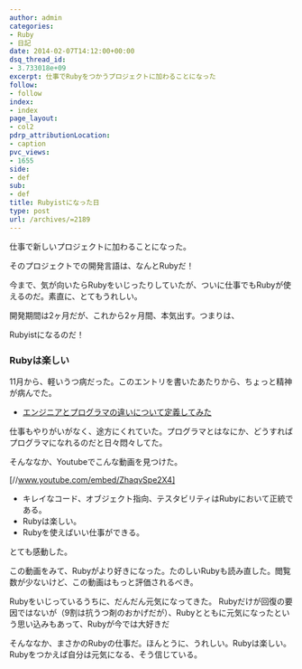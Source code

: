 ```yaml
---
author: admin
categories:
- Ruby
- 日記
date: 2014-02-07T14:12:00+00:00
dsq_thread_id:
- 3.733018e+09
excerpt: 仕事でRubyをつかうプロジェクトに加わることになった
follow:
- follow
index:
- index
page_layout:
- col2
pdrp_attributionLocation:
- caption
pvc_views:
- 1655
side:
- def
sub:
- def
title: Rubyistになった日
type: post
url: /archives/=2189
---
```


<!--:ja-->仕事で新しいプロジェクトに加わることになった。

そのプロジェクトでの開発言語は、なんとRubyだ！

今まで、気が向いたらRubyをいじったりしていたが、ついに仕事でもRubyが使えるのだ。素直に、とてもうれしい。

開発期間は2ヶ月だが、これから2ヶ月間、本気出す。つまりは、

Rubyistになるのだ！

### Rubyは楽しい

11月から、軽いうつ病だった。このエントリを書いたあたりから、ちょっと精神が病んでた。

<ul class="org-ul">
  <li>
    <a href="http://futurismo.biz/archives/1998">エンジニアとプログラマの違いについて定義してみた</a>
  </li>
</ul>

仕事もやりがいがなく、途方にくれていた。プログラマとはなにか、どうすればプログラマになれるのだと日々悶々してた。

そんななか、Youtubeでこんな動画を見つけた。
  
[//www.youtube.com/embed/ZhaqvSpe2X4]

<ul class="org-ul">
  <li>
    キレイなコード、オブジェクト指向、テスタビリティはRubyにおいて正統である。
  </li>
  <li>
    Rubyは楽しい。
  </li>
  <li>
    Rubyを使えばいい仕事ができる。
  </li>
</ul>

とても感動した。

この動画をみて、Rubyがより好きになった。たのしいRubyも読み直した。閲覧数が少ないけど、この動画はもっと評価されるべき。

Rubyをいじっているうちに、だんだん元気になってきた。 Rubyだけが回復の要因ではないが（9割は抗うつ剤のおかげだが）、Rubyとともに元気になったという思い込みもあって、Rubyが今では大好きだ

そんななか、まさかのRubyの仕事だ。ほんとうに、うれしい。Rubyは楽しい。Rubyをつかえば自分は元気になる、そう信じている。

<!--:-->